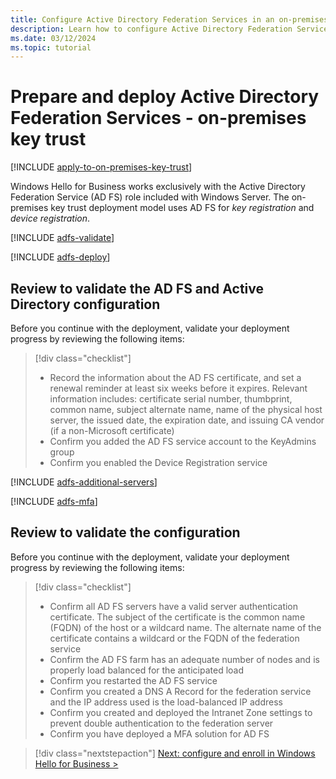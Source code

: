 ```yaml
---
title: Configure Active Directory Federation Services in an on-premises key trust model
description: Learn how to configure Active Directory Federation Services (AD FS) to support the Windows Hello for Business key trust model.
ms.date: 03/12/2024
ms.topic: tutorial
---
```


# Prepare and deploy Active Directory Federation Services - on-premises key trust

[!INCLUDE [apply-to-on-premises-key-trust](includes/apply-to-on-premises-key-trust.md)]

Windows Hello for Business works exclusively with the Active Directory Federation Service (AD FS) role included with Windows Server. The on-premises key trust deployment model uses AD FS for *key registration* and *device registration*.

[!INCLUDE [adfs-validate](includes/adfs-validate.md)]

[!INCLUDE [adfs-deploy](includes/adfs-deploy.md)]

## Review to validate the AD FS and Active Directory configuration

Before you continue with the deployment, validate your deployment progress by reviewing the following items:

> [!div class="checklist"]
>
> - Record the information about the AD FS certificate, and set a renewal reminder at least six weeks before it expires. Relevant information includes: certificate serial number, thumbprint, common name, subject alternate name, name of the physical host server, the issued date, the expiration date, and issuing CA vendor (if a non-Microsoft certificate)
> - Confirm you added the AD FS service account to the KeyAdmins group
> - Confirm you enabled the Device Registration service

[!INCLUDE [adfs-additional-servers](includes/adfs-additional-servers.md)]

[!INCLUDE [adfs-mfa](includes/adfs-mfa.md)]

## Review to validate the configuration

Before you continue with the deployment, validate your deployment progress by reviewing the following items:

> [!div class="checklist"]
>
> - Confirm all AD FS servers have a valid server authentication certificate. The subject of the certificate is the common name (FQDN) of the host or a wildcard name. The alternate name of the certificate contains a wildcard or the FQDN of the federation service
> - Confirm the AD FS farm has an adequate number of nodes and is properly load balanced for the anticipated load
> - Confirm you restarted the AD FS service
> - Confirm you created a DNS A Record for the federation service and the IP address used is the load-balanced IP address
> - Confirm you created and deployed the Intranet Zone settings to prevent double authentication to the federation server
> - Confirm you have deployed a MFA solution for AD FS

> [!div class="nextstepaction"]
> [Next: configure and enroll in Windows Hello for Business >](on-premises-key-trust-enroll.md)
